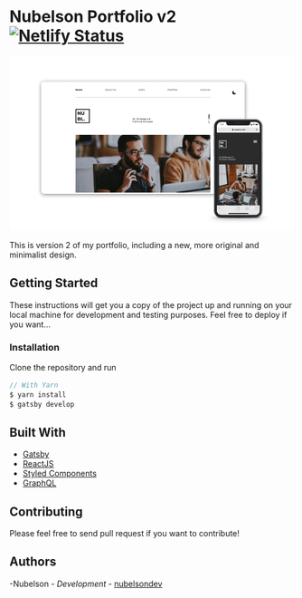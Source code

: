 # Nubelson Portfolio v2 [![Netlify Status](https://api.netlify.com/api/v1/badges/419cd2f2-a41b-4474-b221-b4a6d40e2367/deploy-status)](https://app.netlify.com/sites/nubelsondev2/deploys)

![Portfolio Preview](./thumbnailv3.png)

This is version 2 of my portfolio, including a new, more original and minimalist design.

## Getting Started

These instructions will get you a copy of the project up and running on your local machine for development and testing purposes. Feel free to deploy if you want...

### Installation

Clone the repository and run

```javascript
// With Yarn
$ yarn install
$ gatsby develop
```

## Built With

-   [Gatsby](https://www.gatsbyjs.org/)
-   [ReactJS](https://reactjs.org/)
-   [Styled Components](https://styled-components.com/)
-   [GraphQL](https://graphql.org/)

## Contributing

Please feel free to send pull request if you want to contribute!

## Authors

-Nubelson - _Development_ - [nubelsondev](https://github.com/nubelsondev)
